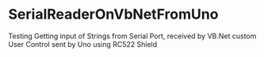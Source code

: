 # SerialReaderOnVbNetFromUno
Testing Getting input of Strings from Serial Port, received by VB.Net custom User Control sent by Uno using RC522 Shield
